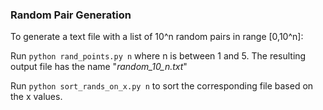### Random Pair Generation

To generate a text file with a list of 10^n random pairs in range [0,10^n]:

Run `python rand_points.py n` where n is between 1 and 5. The resulting output file has the name "*random_10_n.txt*"

Run `python sort_rands_on_x.py n` to sort the corresponding file based on the x values.